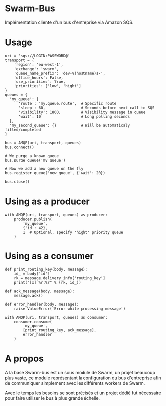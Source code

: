 # Swarm-Bus

Implémentation cliente d'un bus d'entreprise via Amazon SQS.

# Usage

    uri = 'sqs://LOGIN:PASSWORD@'
    transport = {
        'region': 'eu-west-1',
        'exchange': 'swarm',
        'queue_name_prefix': 'dev-%(hostname)s-',
        'office_hours': False,
        'use_priorities': True,
        'priorities': ['low', 'hight']
    }
    queues = {
      'my_queue': {
          'route': 'my.queue.route',  # Specific route
          'sleep': 60,                # Seconds before next call to SQS
          'visibility': 1800,         # Visibility message in queue
          'wait': 10                  # Long polling seconds
      },
      'my_second_queue': {}           # Will be automaticaly filled/completed
    }

    bus = AMQP(uri, transport, queues)
    bus.connect()

    # We purge a known queue
    bus.purge_queue('my_queue')

    # Now we add a new queue on the fly
    bus.register_queue('new_queue', {'wait': 20})

    bus.close()

# Using as a producer

    with AMQP(uri, transport, queues) as producer:
        producer.publish(
            'my_queue',
            {'id': 42},
            1  # Optional, specify 'hight' priority queue
        )

# Using as a consumer

    def print_routing_key(body, message):
        id_ = body['id']
        rk = message.delivery_info['routing_key']
        print("[x] %r:%r" % (rk, id_))

    def ack_message(body, message):
        message.ack()

    def error_handler(body, message):
        raise ValueError('Error while processing message')

    with AMQP(uri, transport, queues) as consumer:
        consumer.consume(
            'my_queue',
            [print_routing_key, ack_message],
            error_handler
        )


# A propos

A la base Swarm-bus est un sous module de Swarm, un projet beaucoup plus
vaste, ce module représentant la configuration du bus d'entreprise
afin de communiquer simplement avec les différents workers de Swarm.

Avec le temps les besoins se sont précisés et un projet dédié fut
nécessaire pour faire utiliser le bus à plus grande échelle.

